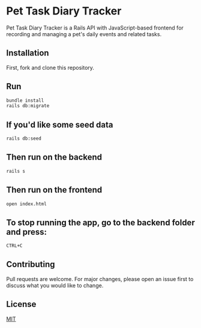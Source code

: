 
# Pet Task Diary Tracker

Pet Task Diary Tracker is a Rails API with JavaScript-based frontend for recording and managing a pet's daily events and related tasks.

## Installation

First, fork and clone this repository.

## Run
```bash
bundle install
rails db:migrate
```
## If you'd like some seed data
```bash
rails db:seed
```
## Then run on the backend
```bash
rails s
```
## Then run on the frontend
```bash
open index.html
```
## To stop running the app, go to the backend folder and press:
```bash
CTRL+C
```

## Contributing
Pull requests are welcome. For major changes, please open an issue first to discuss what you would like to change.


## License
[MIT](https://choosealicense.com/licenses/mit/)
